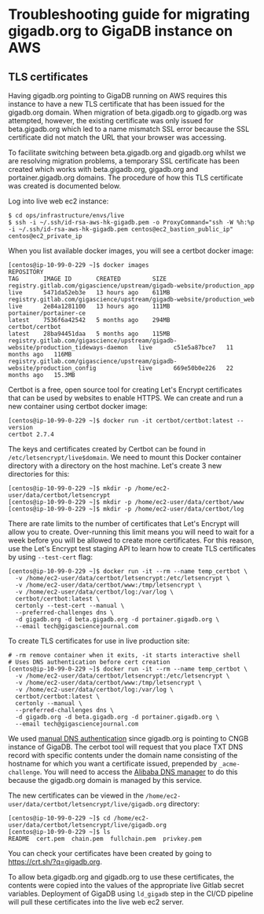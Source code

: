 # Troubleshooting guide for migrating gigadb.org to GigaDB instance on AWS

## TLS certificates

Having gigadb.org pointing to GigaDB running on AWS requires this instance to
have a new TLS certificate that has been issued for the gigadb.org domain. When 
migration of beta.gigadb.org to gigadb.org was attempted, however, the existing
certificate was only issued for beta.gigadb.org which led to a name mismatch SSL
error because the SSL certificate did not match the URL that your browser was
accessing.

To facilitate switching between beta.gigadb.org and gigadb.org whilst we are
resolving migration problems, a temporary SSL certificate has been created which
works with beta.gigadb.org, gigadb.org and portainer.gigadb.org domains. The
procedure of how this TLS certificate was created is documented below.

Log into live web ec2 instance:
```
$ cd ops/infrastructure/envs/live
$ ssh -i ~/.ssh/id-rsa-aws-hk-gigadb.pem -o ProxyCommand="ssh -W %h:%p -i ~/.ssh/id-rsa-aws-hk-gigadb.pem centos@ec2_bastion_public_ip" centos@ec2_private_ip
```

When you list available docker images, you will see a certbot docker image:
```
[centos@ip-10-99-0-229 ~]$ docker images
REPOSITORY                                                                           TAG       IMAGE ID       CREATED         SIZE
registry.gitlab.com/gigascience/upstream/gigadb-website/production_app               live      5471da52eb3e   13 hours ago    611MB
registry.gitlab.com/gigascience/upstream/gigadb-website/production_web               live      2e84a1281100   13 hours ago    111MB
portainer/portainer-ce                                                               latest    7536f6a42542   5 months ago    294MB
certbot/certbot                                                                      latest    28ba94451daa   5 months ago    115MB
registry.gitlab.com/gigascience/upstream/gigadb-website/production_tideways-daemon   live      c51e5a87bce7   11 months ago   116MB
registry.gitlab.com/gigascience/upstream/gigadb-website/production_config            live      669e50b0e226   22 months ago   15.3MB
```

Certbot is a free, open source tool for creating Let's Encrypt certificates that
can be used by websites to enable HTTPS. We can create and run a new container
using certbot docker image:
```
[centos@ip-10-99-0-229 ~]$ docker run -it certbot/certbot:latest --version
certbot 2.7.4
```

The keys and certificates created by Certbot can be found in `/etc/letsencrypt/live$domain`.
We need to mount this Docker container directory with a directory on the host
machine. Let's create 3 new directories for this:
```
[centos@ip-10-99-0-229 ~]$ mkdir -p /home/ec2-user/data/certbot/letsencrypt
[centos@ip-10-99-0-229 ~]$ mkdir -p /home/ec2-user/data/certbot/www
[centos@ip-10-99-0-229 ~]$ mkdir -p /home/ec2-user/data/certbot/log
```

There are rate limits to the number of certificates that Let's Encrypt will
allow you to create. Over-running this limit means you will need to wait for a
week before you will be allowed to create more certificates. For this reason, 
use the Let's Encrypt test staging API to learn how to create TLS certificates
by using `--test-cert` flag:
```
[centos@ip-10-99-0-229 ~]$ docker run -it --rm --name temp_certbot \
  -v /home/ec2-user/data/certbot/letsencrypt:/etc/letsencrypt \
  -v /home/ec2-user/data/certbot/www:/tmp/letsencrypt \
  -v /home/ec2-user/data/certbot/log:/var/log \
  certbot/certbot:latest \
  certonly --test-cert --manual \
  --preferred-challenges dns \
  -d gigadb.org -d beta.gigadb.org -d portainer.gigadb.org \
  --email tech@gigasciencejournal.com
```

To create TLS certificates for use in live production site:
```
# -rm remove container when it exits, -it starts interactive shell
# Uses DNS authentication before cert creation
[centos@ip-10-99-0-229 ~]$ docker run -it --rm --name temp_certbot \
  -v /home/ec2-user/data/certbot/letsencrypt:/etc/letsencrypt \
  -v /home/ec2-user/data/certbot/www:/tmp/letsencrypt \
  -v /home/ec2-user/data/certbot/log:/var/log \
  certbot/certbot:latest \
  certonly --manual \
  --preferred-challenges dns \
  -d gigadb.org -d beta.gigadb.org -d portainer.gigadb.org \
  --email tech@gigasciencejournal.com
```

We used [manual DNS authentication](https://eff-certbot.readthedocs.io/en/stable/using.html#manual)
since gigadb.org is pointing to CNGB instance of GigaDB. The cerbot tool will 
request that you place TXT DNS record with specific contents under the domain 
name consisting of the hostname for which you want a certificate issued, 
prepended by `_acme-challenge`. You will need to access the [Alibaba DNS manager](https://www.alibabacloud.com)
to do this because the gigadb.org domain is managed by this service.

The new certificates can be viewed in the `/home/ec2-user/data/certbot/letsencrypt/live/gigadb.org`
directory:
```
[centos@ip-10-99-0-229 ~]$ cd /home/ec2-user/data/certbot/letsencrypt/live/gigadb.org
[centos@ip-10-99-0-229 ~]$ ls
README  cert.pem  chain.pem  fullchain.pem  privkey.pem
```

You can check your certificates have been created by going to https://crt.sh/?q=gigadb.org.

To allow beta.gigadb.org and gigadb.org to use these certificates, the contents
were copied into the values of the appropriate live Gitlab secret variables.
Deployment of GigaDB using `ld_gigadb` step in the CI/CD pipeline will pull
these certificates into the live web ec2 server.

